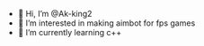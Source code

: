 - 👋 Hi, I’m @Ak-king2
- 👀 I’m interested in making aimbot for fps games
- 🌱 I’m currently learning c++
